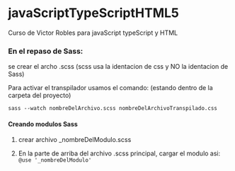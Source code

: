# javaScriptTypeScriptHTML5
Curso de Victor Robles para javaScript typeScript y HTML

### En el repaso de Sass: 

se crear el archo .scss (scss usa la identacion de css y NO la identacion de Sass)

Para activar el transpilador usamos el comando: (estando dentro de la carpeta del proyecto)

`sass --watch nombreDelArchivo.scss nombreDelArchivoTranspilado.css`

#### Creando modulos Sass 

1. crear archivo _nombreDelModulo.scss

2. En la parte de arriba del archivo .scss principal, cargar el modulo asi: `@use '_nombreDelModulo'`